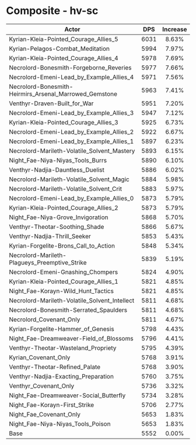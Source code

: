 # Composite - hv-sc
| Actor | DPS | Increase |
|---|:---:|:---:|
|Kyrian-Kleia-Pointed_Courage_Allies_5|6031|8.63%|
|Kyrian-Pelagos-Combat_Meditation|5994|7.97%|
|Kyrian-Kleia-Pointed_Courage_Allies_4|5978|7.69%|
|Necrolord-Bonesmith-Forgeborne_Reveries|5977|7.66%|
|Necrolord-Emeni-Lead_by_Example_Allies_4|5971|7.56%|
|Necrolord-Bonesmith-Heirmirs_Arsenal_Marrowed_Gemstone|5963|7.41%|
|Venthyr-Draven-Built_for_War|5951|7.20%|
|Necrolord-Emeni-Lead_by_Example_Allies_3|5947|7.12%|
|Kyrian-Kleia-Pointed_Courage_Allies_3|5925|6.73%|
|Necrolord-Emeni-Lead_by_Example_Allies_2|5922|6.67%|
|Necrolord-Emeni-Lead_by_Example_Allies_1|5897|6.23%|
|Necrolord-Marileth-Volatile_Solvent_Mastery|5893|6.15%|
|Night_Fae-Niya-Niyas_Tools_Burrs|5890|6.10%|
|Venthyr-Nadjia-Dauntless_Duelist|5886|6.02%|
|Necrolord-Marileth-Volatile_Solvent_Magic|5884|5.98%|
|Necrolord-Marileth-Volatile_Solvent_Crit|5883|5.97%|
|Necrolord-Emeni-Lead_by_Example_Allies_0|5873|5.79%|
|Kyrian-Kleia-Pointed_Courage_Allies_2|5873|5.79%|
|Night_Fae-Niya-Grove_Invigoration|5868|5.70%|
|Venthyr-Theotar-Soothing_Shade|5866|5.67%|
|Venthyr-Nadjia-Thrill_Seeker|5853|5.43%|
|Kyrian-Forgelite-Brons_Call_to_Action|5848|5.34%|
|Necrolord-Marileth-Plagueys_Preemptive_Strike|5839|5.19%|
|Necrolord-Emeni-Gnashing_Chompers|5824|4.90%|
|Kyrian-Kleia-Pointed_Courage_Allies_1|5821|4.85%|
|Night_Fae-Korayn-Wild_Hunt_Tactics|5821|4.85%|
|Necrolord-Marileth-Volatile_Solvent_Intellect|5811|4.68%|
|Necrolord-Bonesmith-Serrated_Spaulders|5811|4.68%|
|Necrolord_Covenant_Only|5811|4.67%|
|Kyrian-Forgelite-Hammer_of_Genesis|5798|4.43%|
|Night_Fae-Dreamweaver-Field_of_Blossoms|5796|4.41%|
|Venthyr-Theotar-Wasteland_Propriety|5795|4.39%|
|Kyrian_Covenant_Only|5768|3.91%|
|Venthyr-Theotar-Refined_Palate|5768|3.90%|
|Venthyr-Nadjia-Exacting_Preparation|5760|3.75%|
|Venthyr_Covenant_Only|5736|3.32%|
|Night_Fae-Dreamweaver-Social_Butterfly|5734|3.28%|
|Night_Fae-Korayn-First_Strike|5706|2.77%|
|Night_Fae_Covenant_Only|5653|1.83%|
|Night_Fae-Niya-Niyas_Tools_Poison|5653|1.83%|
|Base|5552|0.00%|
